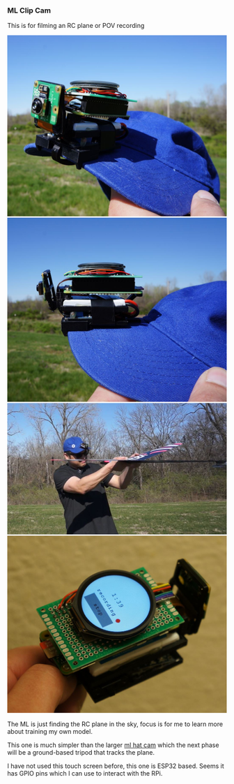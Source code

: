 ### ML Clip Cam

This is for filming an RC plane or POV recording

<img src="field-iso.JPG"/>

<br />

<img src="side-view.JPG"/>

<br />

<img src="field.JPG"/>

<br />

<img src="top-lcd.JPG"/>

The ML is just finding the RC plane in the sky, focus is for me to learn more about training my own model.

This one is much simpler than the larger [ml hat cam](https://github.com/jdc-cunningham/ml-hat-cam) which the next phase will be a ground-based tripod that tracks the plane.

I have not used this touch screen before, this one is ESP32 based. Seems it has GPIO pins which I can use to interact with the RPi.
